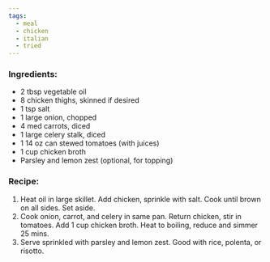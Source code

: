 ```yaml
---
tags:
  - meal
  - chicken
  - italian
  - tried
---
```

### Ingredients:
- 2 tbsp vegetable oil
- 8 chicken thighs, skinned if desired
- 1 tsp salt
- 1 large onion, chopped
- 4 med carrots, diced
- 1 large celery stalk, diced
- 1 14 oz can stewed tomatoes (with juices)
- 1 cup chicken broth
- Parsley and lemon zest (optional, for topping)

### Recipe:
1. Heat oil in large skillet. Add chicken, sprinkle with salt. Cook until brown on all sides. Set aside. 
2. Cook onion, carrot, and celery in same pan. Return chicken, stir in tomatoes. Add 1 cup chicken broth. Heat to boiling, reduce and simmer 25 mins. 
3. Serve sprinkled with parsley and lemon zest. Good with rice, polenta, or risotto. 